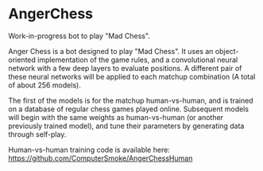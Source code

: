 # AngerChess
Work-in-progress bot to play "Mad Chess".

Anger Chess is a bot designed to play "Mad Chess". It uses an object-oriented implementation of the game rules, and a convolutional neural network 
with a few deep layers to evaluate positions. A different pair of these neural networks will be applied to each matchup combination (A total of about 256 models).

The first of the models is for the matchup human-vs-human, and is trained on a database of regular chess games played online. Subsequent models will begin with
the same weights as human-vs-human (or another previously trained model), and tune their parameters by generating data through self-play.

Human-vs-human training code is available here: https://github.com/ComputerSmoke/AngerChessHuman

